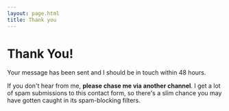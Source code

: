 ```yaml
---
layout: page.html
title: Thank you
---
```


# Thank You!

Your message has been sent and I should be in touch within 48 hours.

If you don't hear from me, **please chase me via another channel**. I get a lot of spam submissions to this contact form, so there's a slim chance you may have gotten caught in its spam-blocking filters.
